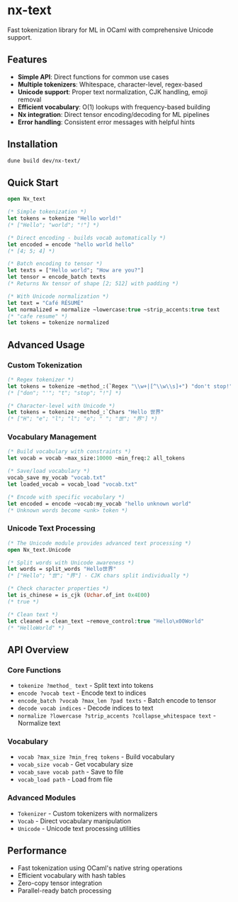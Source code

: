 # nx-text

Fast tokenization library for ML in OCaml with comprehensive Unicode support.

## Features

- **Simple API**: Direct functions for common use cases
- **Multiple tokenizers**: Whitespace, character-level, regex-based
- **Unicode support**: Proper text normalization, CJK handling, emoji removal
- **Efficient vocabulary**: O(1) lookups with frequency-based building
- **Nx integration**: Direct tensor encoding/decoding for ML pipelines
- **Error handling**: Consistent error messages with helpful hints

## Installation

```bash
dune build dev/nx-text/
```

## Quick Start

```ocaml
open Nx_text

(* Simple tokenization *)
let tokens = tokenize "Hello world!"
(* ["Hello"; "world"; "!"] *)

(* Direct encoding - builds vocab automatically *)
let encoded = encode "hello world hello"
(* [4; 5; 4] *)

(* Batch encoding to tensor *)
let texts = ["Hello world"; "How are you?"]
let tensor = encode_batch texts
(* Returns Nx tensor of shape [2; 512] with padding *)

(* With Unicode normalization *)
let text = "Café RÉSUMÉ"
let normalized = normalize ~lowercase:true ~strip_accents:true text
(* "cafe resume" *)
let tokens = tokenize normalized
```

## Advanced Usage

### Custom Tokenization

```ocaml
(* Regex tokenizer *)
let tokens = tokenize ~method_:(`Regex "\\w+|[^\\w\\s]+") "don't stop!"
(* ["don"; "'"; "t"; "stop"; "!"] *)

(* Character-level with Unicode *)
let tokens = tokenize ~method_:`Chars "Hello 世界"
(* ["H"; "e"; "l"; "l"; "o"; " "; "世"; "界"] *)
```

### Vocabulary Management

```ocaml
(* Build vocabulary with constraints *)
let vocab = vocab ~max_size:10000 ~min_freq:2 all_tokens

(* Save/load vocabulary *)
vocab_save my_vocab "vocab.txt"
let loaded_vocab = vocab_load "vocab.txt"

(* Encode with specific vocabulary *)
let encoded = encode ~vocab:my_vocab "hello unknown world"
(* Unknown words become <unk> token *)
```

### Unicode Text Processing

```ocaml
(* The Unicode module provides advanced text processing *)
open Nx_text.Unicode

(* Split words with Unicode awareness *)
let words = split_words "Hello世界"
(* ["Hello"; "世"; "界"] - CJK chars split individually *)

(* Check character properties *)
let is_chinese = is_cjk (Uchar.of_int 0x4E00)
(* true *)

(* Clean text *)
let cleaned = clean_text ~remove_control:true "Hello\x00World"
(* "HelloWorld" *)
```

## API Overview

### Core Functions

- `tokenize ?method_ text` - Split text into tokens
- `encode ?vocab text` - Encode text to indices
- `encode_batch ?vocab ?max_len ?pad texts` - Batch encode to tensor
- `decode vocab indices` - Decode indices to text
- `normalize ?lowercase ?strip_accents ?collapse_whitespace text` - Normalize text

### Vocabulary

- `vocab ?max_size ?min_freq tokens` - Build vocabulary
- `vocab_size vocab` - Get vocabulary size
- `vocab_save vocab path` - Save to file
- `vocab_load path` - Load from file

### Advanced Modules

- `Tokenizer` - Custom tokenizers with normalizers
- `Vocab` - Direct vocabulary manipulation
- `Unicode` - Unicode text processing utilities

## Performance

- Fast tokenization using OCaml's native string operations
- Efficient vocabulary with hash tables
- Zero-copy tensor integration
- Parallel-ready batch processing